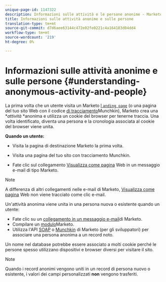 ```yaml
---
unique-page-id: 1147322
description: Informazioni sulle attività e le persone anonime - Marketo Docs - Documentazione prodotto
title: Informazioni sulle attività anonime e sulle persone
translation-type: tm+mt
source-git-commit: d7d6aee63144c472e02fe0221c4a164183d04dd4
workflow-type: tm+mt
source-wordcount: '219'
ht-degree: 0%

---
```



# Informazioni sulle attività anonime e sulle persone {#understanding-anonymous-activity-and-people}

La prima volta che un utente visita un Marketo [l `anding page`](http://docs.marketo.com/display/DOCS/Personalizing+Landing+Pages) (o una pagina del tuo sito Web con il codice [di tracciamento](../../../../product-docs/administration/additional-integrations/add-munchkin-tracking-code-to-your-website.md)Munchkin), Marketo crea una **attività* *anonima e utilizza un cookie del browser per tenerne traccia. Una volta identificato, diventa una persona e la cronologia associata al cookie del browser viene unita.

**Quando un utente:**

* Visita la pagina di destinazione Marketo la prima volta.

* Visita una pagina del tuo sito con tracciamento [](../../../../product-docs/administration/additional-integrations/add-munchkin-tracking-code-to-your-website.md)Munchkin.

* Fate clic sul collegamento [Visualizza come pagina](../../../../product-docs/email-marketing/general/functions-in-the-editor/add-a-view-as-web-page-link-to-an-email.md) Web in un messaggio e-mail di tipo Marketo.

>[!NOTE]
>
>A differenza di altri collegamenti nelle e-mail di Marketo, [Visualizza come pagina](../../../../product-docs/email-marketing/general/functions-in-the-editor/add-a-view-as-web-page-link-to-an-email.md) Web non viene tracciato come clic e-mail.

Un&#39;attività anonima viene unita in una persona nuova o esistente quando un utente:

* Fate clic su un [collegamento in un messaggio e-mail](../../../../product-docs/email-marketing/general/using-tokens/add-a-system-token-as-a-link-in-an-email.md)di Marketo.
* Compilare un [modulo](../../../../product-docs/demand-generation/forms/form-actions/embed-a-form-on-your-website.md)Marketo.
* Utilizza l&#39;API [SOAP](http://docs.marketo.com/pages/viewpage.action?pageid=7509846) o [Munchkin](../../../../product-docs/administration/additional-integrations/add-munchkin-tracking-code-to-your-website.md) di Marketo (per gli sviluppatori) per associare una persona anonima a un record noto.

Un nome nel database potrebbe essere associato a molti cookie perché le persone spesso utilizzano dispositivi e browser diversi per visitare il sito.

>[!NOTE]
>
>Quando i record anonimi vengono uniti in un record di persona nuovo o esistente, i valori dei campi personalizzati **non** vengono trasferiti.

